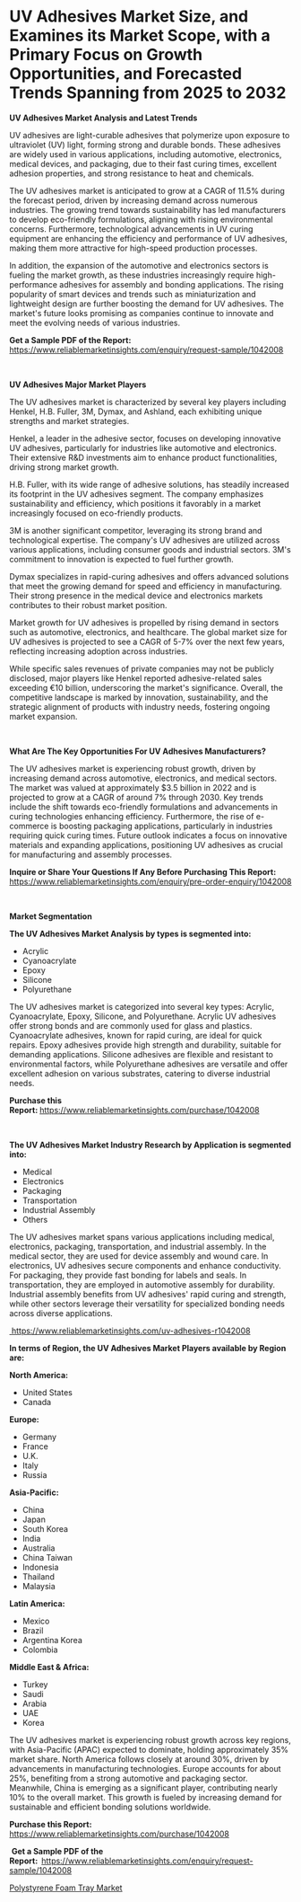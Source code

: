 <p><h1>UV Adhesives Market Size, and Examines its Market Scope, with a Primary Focus on Growth Opportunities, and Forecasted Trends Spanning from 2025 to 2032</h1></p><p><strong>UV Adhesives Market Analysis and Latest Trends</strong></p>
<p><p>UV adhesives are light-curable adhesives that polymerize upon exposure to ultraviolet (UV) light, forming strong and durable bonds. These adhesives are widely used in various applications, including automotive, electronics, medical devices, and packaging, due to their fast curing times, excellent adhesion properties, and strong resistance to heat and chemicals.</p><p>The UV adhesives market is anticipated to grow at a CAGR of 11.5% during the forecast period, driven by increasing demand across numerous industries. The growing trend towards sustainability has led manufacturers to develop eco-friendly formulations, aligning with rising environmental concerns. Furthermore, technological advancements in UV curing equipment are enhancing the efficiency and performance of UV adhesives, making them more attractive for high-speed production processes.</p><p>In addition, the expansion of the automotive and electronics sectors is fueling the market growth, as these industries increasingly require high-performance adhesives for assembly and bonding applications. The rising popularity of smart devices and trends such as miniaturization and lightweight design are further boosting the demand for UV adhesives. The market's future looks promising as companies continue to innovate and meet the evolving needs of various industries.</p></p>
<p><strong>Get a Sample PDF of the Report:&nbsp;</strong> <a href="https://www.reliablemarketinsights.com/enquiry/request-sample/1042008?utm_campaign=3258&utm_medium=2&utm_source=Github&utm_content=ia&utm_term=31032025&utm_id=uv-adhesives">https://www.reliablemarketinsights.com/enquiry/request-sample/1042008</a></p>
<p>&nbsp;</p>
<p><strong>UV Adhesives Major Market Players</strong></p>
<p><p>The UV adhesives market is characterized by several key players including Henkel, H.B. Fuller, 3M, Dymax, and Ashland, each exhibiting unique strengths and market strategies. </p><p>Henkel, a leader in the adhesive sector, focuses on developing innovative UV adhesives, particularly for industries like automotive and electronics. Their extensive R&D investments aim to enhance product functionalities, driving strong market growth. </p><p>H.B. Fuller, with its wide range of adhesive solutions, has steadily increased its footprint in the UV adhesives segment. The company emphasizes sustainability and efficiency, which positions it favorably in a market increasingly focused on eco-friendly products.</p><p>3M is another significant competitor, leveraging its strong brand and technological expertise. The company's UV adhesives are utilized across various applications, including consumer goods and industrial sectors. 3M's commitment to innovation is expected to fuel further growth.</p><p>Dymax specializes in rapid-curing adhesives and offers advanced solutions that meet the growing demand for speed and efficiency in manufacturing. Their strong presence in the medical device and electronics markets contributes to their robust market position.</p><p>Market growth for UV adhesives is propelled by rising demand in sectors such as automotive, electronics, and healthcare. The global market size for UV adhesives is projected to see a CAGR of 5-7% over the next few years, reflecting increasing adoption across industries.</p><p>While specific sales revenues of private companies may not be publicly disclosed, major players like Henkel reported adhesive-related sales exceeding €10 billion, underscoring the market's significance. Overall, the competitive landscape is marked by innovation, sustainability, and the strategic alignment of products with industry needs, fostering ongoing market expansion.</p></p>
<p>&nbsp;</p>
<p><strong>What Are The Key Opportunities For UV Adhesives Manufacturers?</strong></p>
<p><p>The UV adhesives market is experiencing robust growth, driven by increasing demand across automotive, electronics, and medical sectors. The market was valued at approximately $3.5 billion in 2022 and is projected to grow at a CAGR of around 7% through 2030. Key trends include the shift towards eco-friendly formulations and advancements in curing technologies enhancing efficiency. Furthermore, the rise of e-commerce is boosting packaging applications, particularly in industries requiring quick curing times. Future outlook indicates a focus on innovative materials and expanding applications, positioning UV adhesives as crucial for manufacturing and assembly processes.</p></p>
<p><strong>Inquire or Share Your Questions If Any Before Purchasing This Report:</strong> <a href="https://www.reliablemarketinsights.com/enquiry/pre-order-enquiry/1042008?utm_campaign=3258&utm_medium=2&utm_source=Github&utm_content=ia&utm_term=31032025&utm_id=uv-adhesives">https://www.reliablemarketinsights.com/enquiry/pre-order-enquiry/1042008</a></p>
<p>&nbsp;</p>
<p><strong>Market Segmentation</strong></p>
<p><strong>The UV Adhesives Market Analysis by types is segmented into:</strong></p>
<p><ul><li>Acrylic</li><li>Cyanoacrylate</li><li>Epoxy</li><li>Silicone</li><li>Polyurethane</li></ul></p>
<p><p>The UV adhesives market is categorized into several key types: Acrylic, Cyanoacrylate, Epoxy, Silicone, and Polyurethane. Acrylic UV adhesives offer strong bonds and are commonly used for glass and plastics. Cyanoacrylate adhesives, known for rapid curing, are ideal for quick repairs. Epoxy adhesives provide high strength and durability, suitable for demanding applications. Silicone adhesives are flexible and resistant to environmental factors, while Polyurethane adhesives are versatile and offer excellent adhesion on various substrates, catering to diverse industrial needs.</p></p>
<p><strong>Purchase this Report:&nbsp;</strong><a href="https://www.reliablemarketinsights.com/purchase/1042008?utm_campaign=3258&utm_medium=2&utm_source=Github&utm_content=ia&utm_term=31032025&utm_id=uv-adhesives">https://www.reliablemarketinsights.com/purchase/1042008</a></p>
<p>&nbsp;</p>
<p><strong>The UV Adhesives Market Industry Research by Application is segmented into:</strong></p>
<p><ul><li>Medical</li><li>Electronics</li><li>Packaging</li><li>Transportation</li><li>Industrial Assembly</li><li>Others</li></ul></p>
<p><p>The UV adhesives market spans various applications including medical, electronics, packaging, transportation, and industrial assembly. In the medical sector, they are used for device assembly and wound care. In electronics, UV adhesives secure components and enhance conductivity. For packaging, they provide fast bonding for labels and seals. In transportation, they are employed in automotive assembly for durability. Industrial assembly benefits from UV adhesives' rapid curing and strength, while other sectors leverage their versatility for specialized bonding needs across diverse applications.</p></p>
<p><a href="https://www.reliablemarketinsights.com/uv-adhesives-r1042008?utm_campaign=3258&utm_medium=2&utm_source=Github&utm_content=ia&utm_term=31032025&utm_id=uv-adhesives">&nbsp;https://www.reliablemarketinsights.com/uv-adhesives-r1042008</a></p>
<p><strong>In terms of Region, the UV Adhesives Market Players available by Region are:</strong></p>
<p>
    <p> <strong> North America: </strong>
        <ul>
            <li>United States</li>
            <li>Canada</li>
        </ul>
        </p> 
    <p> <strong> Europe: </strong>
        <ul>
            <li>Germany</li>
            <li>France</li>
            <li>U.K.</li>
            <li>Italy</li>
            <li>Russia</li>
        </ul>
        </p> 
    <p> <strong> Asia-Pacific: </strong>
        <ul>
            <li>China</li>
            <li>Japan</li>
            <li>South Korea</li>
            <li>India</li>
            <li>Australia</li>
            <li>China Taiwan</li>
            <li>Indonesia</li>
            <li>Thailand</li>
            <li>Malaysia</li>
        </ul>
        </p> 
    <p> <strong> Latin America: </strong>
        <ul>
            <li>Mexico</li>
            <li>Brazil</li>
            <li>Argentina Korea</li>
            <li>Colombia</li>
        </ul>
        </p> 
    <p> <strong> Middle East & Africa: </strong>
        <ul>
            <li>Turkey</li>
            <li>Saudi</li>
            <li>Arabia</li>
            <li>UAE</li>
            <li>Korea</li>
        </ul>
    </p>
    </p>
<p><p>The UV adhesives market is experiencing robust growth across key regions, with Asia-Pacific (APAC) expected to dominate, holding approximately 35% market share. North America follows closely at around 30%, driven by advancements in manufacturing technologies. Europe accounts for about 25%, benefiting from a strong automotive and packaging sector. Meanwhile, China is emerging as a significant player, contributing nearly 10% to the overall market. This growth is fueled by increasing demand for sustainable and efficient bonding solutions worldwide.</p></p>
<p><strong>Purchase this Report: </strong><a href="https://www.reliablemarketinsights.com/purchase/1042008?utm_campaign=3258&utm_medium=2&utm_source=Github&utm_content=ia&utm_term=31032025&utm_id=uv-adhesives">https://www.reliablemarketinsights.com/purchase/1042008</a></p>
<p>&nbsp;<strong>Get a Sample PDF of the Report:&nbsp;&nbsp;</strong><a href="https://www.reliablemarketinsights.com/enquiry/request-sample/1042008?utm_campaign=3258&utm_medium=2&utm_source=Github&utm_content=ia&utm_term=31032025&utm_id=uv-adhesives">https://www.reliablemarketinsights.com/enquiry/request-sample/1042008</a></p>
<p><strong></strong></p>
<p><p><a href="https://github.com/sharphadan/Market-Research-Report-List-1/blob/main/polystyrene-foam-tray-market.md?utm_campaign=3258&utm_medium=2&utm_source=Github&utm_content=ia&utm_term=31032025&utm_id=uv-adhesives">Polystyrene Foam Tray Market</a></p></p>